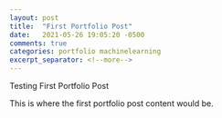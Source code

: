 ```yaml
---
layout: post
title:  "First Portfolio Post"
date:   2021-05-26 19:05:20 -0500
comments: true
categories: portfolio machinelearning
excerpt_separator: <!--more-->
---
```


Testing First Portfolio Post
<!--more-->
This is where the first portfolio post content would be.

